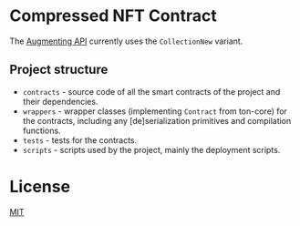# Compressed NFT Contract

The [Augmenting API](https://github.com/ton-community/compressed-nft-api) currently uses the `CollectionNew` variant.

## Project structure

-   `contracts` - source code of all the smart contracts of the project and their dependencies.
-   `wrappers` - wrapper classes (implementing `Contract` from ton-core) for the contracts, including any [de]serialization primitives and compilation functions.
-   `tests` - tests for the contracts.
-   `scripts` - scripts used by the project, mainly the deployment scripts.

# License
[MIT](LICENSE)
